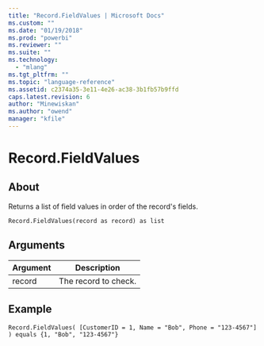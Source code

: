```yaml
---
title: "Record.FieldValues | Microsoft Docs"
ms.custom: ""
ms.date: "01/19/2018"
ms.prod: "powerbi"
ms.reviewer: ""
ms.suite: ""
ms.technology: 
  - "mlang"
ms.tgt_pltfrm: ""
ms.topic: "language-reference"
ms.assetid: c2374a35-3e11-4e26-ac38-3b1fb57b9ffd
caps.latest.revision: 6
author: "Minewiskan"
ms.author: "owend"
manager: "kfile"
---
```

# Record.FieldValues

  
## About  
Returns a list of field values in order of the record's fields.  
  
```  
Record.FieldValues(record as record) as list  
```  
  
## Arguments  
  
|Argument|Description|  
|------------|---------------|  
|record|The record to check.|  
  
## Example  
  
```  
Record.FieldValues( [CustomerID = 1, Name = "Bob", Phone = "123-4567"] ) equals {1, "Bob", "123-4567"}  
```  
